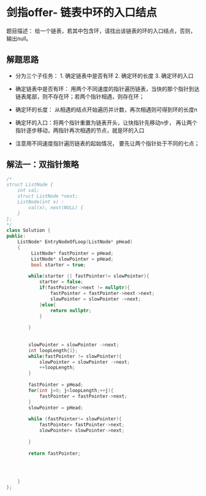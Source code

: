 # 剑指offer- 链表中环的入口结点

题目描述： 给一个链表，若其中包含环，请找出该链表的环的入口结点，否则，输出null。


## 解题思路
- 分为三个子任务： 
      1. 确定链表中是否有环
      2. 确定环的长度
      3. 确定环的入口
      
- 确定链表中是否有环： 用两个不同速度的指针遍历链表，当快的那个指针到达链表尾部，则不存在环；若两个指针相遇，则存在环；
- 确定环的长度： 从相遇的结点开始遍历并计数，再次相遇则可得到环的长度n
- 确定环的入口：将两个指针重置为链表开头，让快指针先移动n步， 再让两个指针逐步移动，两指针再次相遇的节点，就是环的入口
- 注意用不同速度指针遍历链表的起始情况， 要先让两个指针处于不同的七点；



## 解法一：双指针策略


```c++
/*
struct ListNode {
    int val;
    struct ListNode *next;
    ListNode(int x) :
        val(x), next(NULL) {
    }
};
*/
class Solution {
public:
    ListNode* EntryNodeOfLoop(ListNode* pHead)
    {
         ListNode* fastPointer = pHead;
         ListNode* slowPointer = pHead;
         bool starter = true;
        
        while(starter || fastPointer!= slowPointer){
            starter = false;
            if(fastPointer->next != nullptr){
                fastPointer = fastPointer->next->next;
                slowPointer = slowPointer ->next;
            }else{
                return nullptr;
            }
            
        }
        
        
        slowPointer = slowPointer ->next;
        int loopLength{1};
        while(fastPointer != slowPointer){
            slowPointer = slowPointer ->next;
            ++loopLength;
        }
        
        fastPointer = pHead;
        for(int j=0; j<loopLength;++j){
            fastPointer = fastPointer->next;
        }
        slowPointer = pHead;
        
        while (fastPointer!= slowPointer){
            fastPointer= fastPointer->next;
            slowPointer= slowPointer->next;
            
        }
        
        return fastPointer;
        
        
        

    }
};

```
